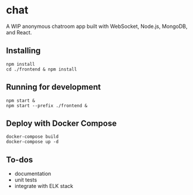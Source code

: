 # chat

A WIP anonymous chatroom app built with WebSocket, Node.js, MongoDB, and React.

## Installing
```
npm install
cd ./frontend & npm install
```

## Running for development
```
npm start & 
npm start --prefix ./frontend &
```

## Deploy with Docker Compose
```
docker-compose build
docker-compose up -d
```

## To-dos
* documentation
* unit tests
* integrate with ELK stack